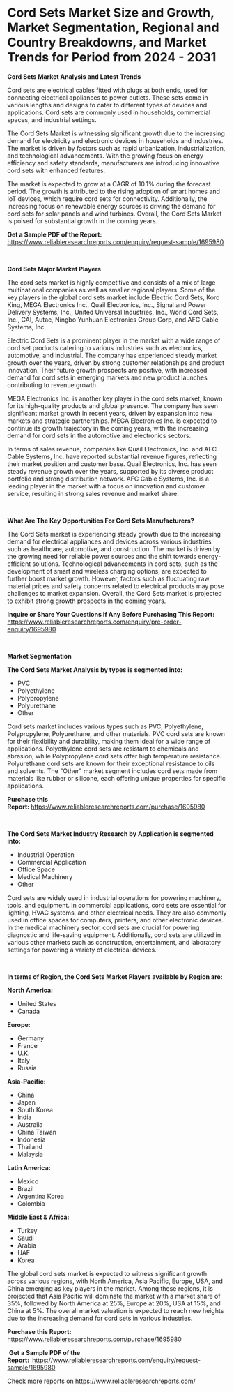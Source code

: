 <p><h1>Cord Sets Market Size and Growth, Market Segmentation, Regional and Country Breakdowns, and Market Trends for Period from 2024 -  2031</h1></p><p><strong>Cord Sets Market Analysis and Latest Trends</strong></p>
<p><p>Cord sets are electrical cables fitted with plugs at both ends, used for connecting electrical appliances to power outlets. These sets come in various lengths and designs to cater to different types of devices and applications. Cord sets are commonly used in households, commercial spaces, and industrial settings.</p><p>The Cord Sets Market is witnessing significant growth due to the increasing demand for electricity and electronic devices in households and industries. The market is driven by factors such as rapid urbanization, industrialization, and technological advancements. With the growing focus on energy efficiency and safety standards, manufacturers are introducing innovative cord sets with enhanced features.</p><p>The market is expected to grow at a CAGR of 10.1% during the forecast period. The growth is attributed to the rising adoption of smart homes and IoT devices, which require cord sets for connectivity. Additionally, the increasing focus on renewable energy sources is driving the demand for cord sets for solar panels and wind turbines. Overall, the Cord Sets Market is poised for substantial growth in the coming years.</p></p>
<p><strong>Get a Sample PDF of the Report:&nbsp;</strong> <a href="https://www.reliableresearchreports.com/enquiry/request-sample/1695980">https://www.reliableresearchreports.com/enquiry/request-sample/1695980</a></p>
<p>&nbsp;</p>
<p><strong>Cord Sets Major Market Players</strong></p>
<p><p>The cord sets market is highly competitive and consists of a mix of large multinational companies as well as smaller regional players. Some of the key players in the global cord sets market include Electric Cord Sets, Kord King, MEGA Electronics Inc., Quail Electronics, Inc., Signal and Power Delivery Systems, Inc., United Universal Industries, Inc., World Cord Sets, Inc., CAI, Autac, Ningbo Yunhuan Electronics Group Corp, and AFC Cable Systems, Inc.</p><p>Electric Cord Sets is a prominent player in the market with a wide range of cord set products catering to various industries such as electronics, automotive, and industrial. The company has experienced steady market growth over the years, driven by strong customer relationships and product innovation. Their future growth prospects are positive, with increased demand for cord sets in emerging markets and new product launches contributing to revenue growth.</p><p>MEGA Electronics Inc. is another key player in the cord sets market, known for its high-quality products and global presence. The company has seen significant market growth in recent years, driven by expansion into new markets and strategic partnerships. MEGA Electronics Inc. is expected to continue its growth trajectory in the coming years, with the increasing demand for cord sets in the automotive and electronics sectors.</p><p>In terms of sales revenue, companies like Quail Electronics, Inc. and AFC Cable Systems, Inc. have reported substantial revenue figures, reflecting their market position and customer base. Quail Electronics, Inc. has seen steady revenue growth over the years, supported by its diverse product portfolio and strong distribution network. AFC Cable Systems, Inc. is a leading player in the market with a focus on innovation and customer service, resulting in strong sales revenue and market share.</p></p>
<p>&nbsp;</p>
<p><strong>What Are The Key Opportunities For Cord Sets Manufacturers?</strong></p>
<p><p>The Cord Sets market is experiencing steady growth due to the increasing demand for electrical appliances and devices across various industries such as healthcare, automotive, and construction. The market is driven by the growing need for reliable power sources and the shift towards energy-efficient solutions. Technological advancements in cord sets, such as the development of smart and wireless charging options, are expected to further boost market growth. However, factors such as fluctuating raw material prices and safety concerns related to electrical products may pose challenges to market expansion. Overall, the Cord Sets market is projected to exhibit strong growth prospects in the coming years.</p></p>
<p><strong>Inquire or Share Your Questions If Any Before Purchasing This Report:</strong> <a href="https://www.reliableresearchreports.com/enquiry/pre-order-enquiry/1695980">https://www.reliableresearchreports.com/enquiry/pre-order-enquiry/1695980</a></p>
<p>&nbsp;</p>
<p><strong>Market Segmentation</strong></p>
<p><strong>The Cord Sets Market Analysis by types is segmented into:</strong></p>
<p><ul><li>PVC</li><li>Polyethylene</li><li>Polypropylene</li><li>Polyurethane</li><li>Other</li></ul></p>
<p><p>Cord sets market includes various types such as PVC, Polyethylene, Polypropylene, Polyurethane, and other materials. PVC cord sets are known for their flexibility and durability, making them ideal for a wide range of applications. Polyethylene cord sets are resistant to chemicals and abrasion, while Polypropylene cord sets offer high temperature resistance. Polyurethane cord sets are known for their exceptional resistance to oils and solvents. The "Other" market segment includes cord sets made from materials like rubber or silicone, each offering unique properties for specific applications.</p></p>
<p><strong>Purchase this Report:&nbsp;</strong><a href="https://www.reliableresearchreports.com/purchase/1695980">https://www.reliableresearchreports.com/purchase/1695980</a></p>
<p>&nbsp;</p>
<p><strong>The Cord Sets Market Industry Research by Application is segmented into:</strong></p>
<p><ul><li>Industrial Operation</li><li>Commercial Application</li><li>Office Space</li><li>Medical Machinery</li><li>Other</li></ul></p>
<p><p>Cord sets are widely used in industrial operations for powering machinery, tools, and equipment. In commercial applications, cord sets are essential for lighting, HVAC systems, and other electrical needs. They are also commonly used in office spaces for computers, printers, and other electronic devices. In the medical machinery sector, cord sets are crucial for powering diagnostic and life-saving equipment. Additionally, cord sets are utilized in various other markets such as construction, entertainment, and laboratory settings for powering a variety of electrical devices.</p></p>
<p>&nbsp;</p>
<p><strong>In terms of Region, the Cord Sets Market Players available by Region are:</strong></p>
<p>
    <p> <strong> North America: </strong>
        <ul>
            <li>United States</li>
            <li>Canada</li>
        </ul>
        </p> 
    <p> <strong> Europe: </strong>
        <ul>
            <li>Germany</li>
            <li>France</li>
            <li>U.K.</li>
            <li>Italy</li>
            <li>Russia</li>
        </ul>
        </p> 
    <p> <strong> Asia-Pacific: </strong>
        <ul>
            <li>China</li>
            <li>Japan</li>
            <li>South Korea</li>
            <li>India</li>
            <li>Australia</li>
            <li>China Taiwan</li>
            <li>Indonesia</li>
            <li>Thailand</li>
            <li>Malaysia</li>
        </ul>
        </p> 
    <p> <strong> Latin America: </strong>
        <ul>
            <li>Mexico</li>
            <li>Brazil</li>
            <li>Argentina Korea</li>
            <li>Colombia</li>
        </ul>
        </p> 
    <p> <strong> Middle East & Africa: </strong>
        <ul>
            <li>Turkey</li>
            <li>Saudi</li>
            <li>Arabia</li>
            <li>UAE</li>
            <li>Korea</li>
        </ul>
    </p>
    </p>
<p><p>The global cord sets market is expected to witness significant growth across various regions, with North America, Asia Pacific, Europe, USA, and China emerging as key players in the market. Among these regions, it is projected that Asia Pacific will dominate the market with a market share of 35%, followed by North America at 25%, Europe at 20%, USA at 15%, and China at 5%. The overall market valuation is expected to reach new heights due to the increasing demand for cord sets in various industries.</p></p>
<p><strong>Purchase this Report: </strong><a href="https://www.reliableresearchreports.com/purchase/1695980">https://www.reliableresearchreports.com/purchase/1695980</a></p>
<p>&nbsp;<strong>Get a Sample PDF of the Report:&nbsp;&nbsp;</strong><a href="https://www.reliableresearchreports.com/enquiry/request-sample/1695980">https://www.reliableresearchreports.com/enquiry/request-sample/1695980</a></p>
<p><strong></strong></p>
<p>Check more reports on https://www.reliableresearchreports.com/</p>